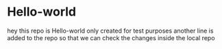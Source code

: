 # Hello-world
hey this repo is Hello-world only created for test purposes
another line is added to the repo so that we can check the changes inside the local repo

